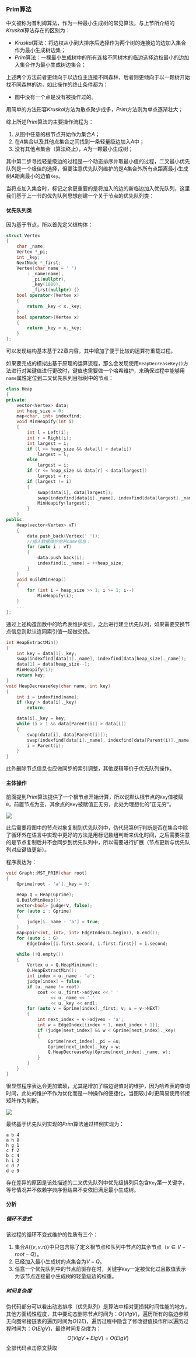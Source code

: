 ### Prim算法

中文被称为普利姆算法，作为一种最小生成树的常见算法，与上节所介绍的$Kruskal$算法存在的区别为：

- $Kruskal$算法：将边权从小到大排序后选择作为两个树的连接边的边加入集合作为最小生成树边集；
- $Prim$算法：一棵最小生成树中的所有连接不同树木的临边选择边权最小的边加入集合作为最小生成树边集合；

上述两个方法前者更倾向于以边位主连接不同森林，后者则更倾向于以一颗树开始找不同森林的边，如此操作的终止条件都为：

- 图中没有一个点是没有被操作过的。

用简单的方法形容$Kruskal$方法为散点聚少成多，$Prim$方法则为单点逐渐壮大；

综上所述$Prim$算法的主要操作流程为：

1. 从图中任意的根节点开始作为集合$A$；
2. 在$A$集合以及其他点集合之间找到一条轻量级边加入$A$中；
3. 没有其他点集合（算法终止），$A$为一颗最小生成树；

其中第二步寻找轻量级边的过程是一个动态排序并取最小值的过程，二叉最小优先队列是一个极佳的选择，但要注意优先队列维护的是$A$集合外所有点距离最小生成树$A$距离最小的边值`Key`。

当将点加入集合时，标记之余更重要的是将加入的边的新临边加入优先队列，这里我们基于上一节的优先队列思想创建一个关于节点的优先队列类：

#### 优先队列类

因为基于节点，所以首先定义结构体：

```cpp
struct Vertex
{
    char _name;
    Vertex *_pi;
    int _key;
    NextNode *_first;
    Vertex(char name = ' ')
        : _name(name),
          _pi(nullptr),
          _key(1000),
          _first(nullptr) {}
    bool operator<(Vertex x)
    {
        return _key < x._key;
    }
    bool operator>(Vertex x)
    {
        return _key > x._key;
    }
};
```

可以发现结构基本基于22章内容，其中增加了便于比较的运算符重载过程。

如果要完成的模拟出基于原理的运算流程，那么会发现使用`HeapDecreaseKey()`方法进行对某键值进行更改时，键值也需要做一个哈希维护，来确保过程中能够用`name`属性定位到二叉优先队列目标树中的节点：

```cpp
class Heap
{
private:
    vector<Vertex> data;
    int heap_size = 0;
    map<char, int> indexfind;
    void MinHeapify(int i)
    {
        int l = Left(i);
        int r = Right(i);
        int largest = i;
        if (l <= heap_size && data[l] < data[i])
            largest = l;
        else
            largest = i;
        if (r <= heap_size && data[r] < data[largest])
            largest = r;
        if (largest != i)
        {
            swap(data[i], data[largest]);
            swap(indexfind[data[i]._name], indexfind[data[largest]._name]);
            MinHeapify(largest);
        }
    }
public:
    Heap(vector<Vertex> vT)
    {
        data.push_back(Vertex(' '));
        //插入数据维护哈希name信息：
        for (auto i : vT)
        {
            data.push_back(i);
            indexfind[i._name] = ++heap_size;
        }
    }
    void BuildMinHeap()
    {
        for (int i = heap_size >> 1; i >= 1; i--)
            MinHeapify(i);
    }
    ...
};
```

通过上述构造函数中的哈希表维护索引，之后进行建立优先队列，如果需要交换节点信息则默认连同索引值一起做交换。

```cpp
int HeapExtractMin()
{
    int key = data[1]._key;
    swap(indexfind[data[1]._name], indexfind[data[heap_size]._name]);
    data[1] = data[heap_size--];
    MinHeapify(1);
    return key;
}
void HeapDecreaseKey(char name, int key)
{
    int i = indexfind[name];
    if (key > data[i]._key)
        return;

    data[i]._key = key;
    while (i > 1 && data[Parent(i)] > data[i])
    {
        swap(data[i], data[Parent(i)]);
        swap(indexfind[data[i]._name], indexfind[data[Parent(i)]._name]);
        i = Parent(i);
    }
}
```

此外删除节点信息也应做同步的索引调整，其他逻辑等价于优先队列操作。

#### 主体操作

前面提到$Prim$算法提供了一个根节点开始计算，所以说默认根节点的`Key`值被赋`0`，前置节点为空，其余点的`Key`被赋值正无穷，此处为理想化的”正无穷“。

![](C:\Users\SSW\Desktop\Prim.png)

此后需要将图中的节点对象复制到优先队列中，伪代码第9行判断是否在集合中除了循环外在语言中实现中更好的方法是用标记数组判断来优化时间，之后需要注意的是节点复制后并不会同步到优先队列中，所以需要进行扩展（节点更新与优先队列对应键值更新）。

程序表达为：

```cpp
void Graph::MST_PRIM(char root)
{
    Gprime[root - 'a']._key = 0;

    Heap Q = Heap(Gprime);
    Q.BuildMinHeap();
    vector<bool> judge(V, false);
    for (auto i : Gprime)
    {
        judge[i._name - 'a'] = true;
    }
    map<pair<int, int>, int> EdgeIndex(G.begin(), G.end());
    for (auto i : G)
        EdgeIndex[{i.first.second, i.first.first}] = i.second;

    while (!Q.empty())
    {
        Vertex u = Q.HeapMinimum();
        Q.HeapExtractMin();
        int index = u._name - 'a';
        judge[index] = false;
        if (u._name != root)
            cout << u._first->adjvex << ' '
                 << u._name << ' '
                 << u._key << endl;
        for (auto v = Gprime[index]._first; v; v = v->NEXT)
        {
            int next_index = v->adjvex - 'a';
            int w = EdgeIndex[{index + 1, next_index + 1}];
            if (judge[next_index] && w < Gprime[next_index]._key)
            {
                Gprime[next_index]._pi = &u;
                Gprime[next_index]._key = w;
                Q.HeapDecreaseKey(Gprime[next_index]._name, w);
            }
        }
    }
}
```

很显然程序表达会更加繁琐，尤其是增加了临边键值对的维护，因为哈希表的查询时间，此处的维护不作为优化而是一种操作的便捷化，当图较小时更简易使用邻接矩阵作为判断。

![](C:\Users\SSW\Desktop\流程.png)

最终基于优先队列实现的$Prim$算法通过样例实现为：

```
a b 4
a h 8
h g 1
c f 2
b c 4
h i 2
c d 7
d e 9
```

存在差异的原因是该处描述的二叉优先队列中优先级排列只包含`Key`第一关键字，等号情况并不依赖字典序但结果不变依旧满足最小生成树。

#### 分析

##### 循环不变式

该过程的循环不变式维护的性质有三个：

1. 集合$A\{(v,v.\pi)\}$中只包含除了定义根节点和队列中节点的其余节点（$v\in V-root-Q$）。
2. 已经加入最小生成树的点集合为$V-Q$。
3. 任意一个优先队列中的节点前驱存在时，关键字`Key`一定被优化过且数值表示为该节点连接最小生成树的轻量级边的权重。

##### 时间复杂度

伪代码部分可以看出动态排序（优先队列）是算法中相对更损耗时间性能的地方，其他方面线性程度，其中要动态删除节点时间为：$O(VlgV)$，遍历所有的临边参照无向图邻接链表的遍历时间为$O(2E)$，遍历过程中隐含了修改键值操作所以遍历过程时间为：$O(ElgV)$，最终时间复杂度为：
$$
O(VlgV+ElgV)=O(ElgV)
$$
全部代码点击原文获取